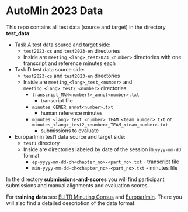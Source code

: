 # AutoMin 2023 Data

This repo contains all test data (source and target) in the directory **test_data**:
- Task A test data source and target side:
  - ``test2023-cs`` and ``test2023-en`` directories
  - Inside are ``meeting_<lang>_test2023_<number>`` directories with one transcript and reference minutes each
- Task D test data source side:
  - ``test2023-cs`` and ``test2023-en`` directories
  - Inside are ``meeting_<lang>_test_<number>`` and ``meeting_<lang>_test2_<number>`` directories
    - ``transcript_MAN<number?>_annot<number>.txt``
      - transcript file
    - ``minutes_GENER_annot<number>.txt``
      - human reference minutes
    - ``minutes_<lang>_test_<number>_TEAM_<team_number>.txt`` or ``minutes_<lang>_test2_<number>_TEAM_<team_number>.txt``
      - submissions to evaluate
- Europarlmin test1 data source and target side:
  - ``test1`` directory
  - Inside are directories labeled by date of the session in ``yyyy-mm-dd`` format
    - ``ep-yyyy-mm-dd-ch<chapter_no>-<part_no>.txt`` - transcript file
    - ``min-yyyy-mm-dd-ch<chapter_no>-<part_no>.txt`` - minutes file

In the directory **submissions-and-scores** you will find participant submissions and manual alignments and evaluation scores.

For **training data** see [ELITR Minuting Corpus](https://ufal.mff.cuni.cz/elitr-minuting-corpus) and [Europarlmin](https://github.com/ufal/europarlmin).
There you will also find a detailed description of the data format.
